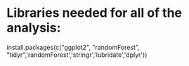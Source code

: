 # Libraries needed for all of the analysis:
install.packages(c("ggplot2", "randomForest", "tidyr",'randomForest','stringr','lubridate','dplyr'))
